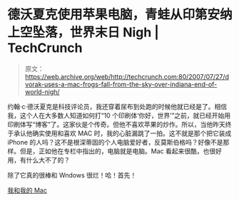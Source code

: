 # 德沃夏克使用苹果电脑，青蛙从印第安纳上空坠落，世界末日 Nigh | TechCrunch

> 原文：<https://web.archive.org/web/http://techcrunch.com:80/2007/07/27/dvorak-uses-a-mac-frogs-fall-from-the-sky-over-indiana-end-of-world-nigh/>

约翰·c·德沃夏克是科技评论员，我还穿着尿布到处跑的时候他就已经是了。相信我，这个人在大多数人知道如何打“10 个印刷体‘你好，世界’”之前，就已经开始用印刷体写“博客”了。这家伙是个传奇。但他不喜欢苹果的炒作。所以，当他昨天终于承认他确实使用和喜欢 MAC 时，我的心脏漏跳了一拍。这不就是那个把它装成 iPhone 的人吗？这不是根深蒂固的个人电脑爱好者，反莫斯伯格吗？好像不是那样。但是，正如他在专栏中指出的，电脑就是电脑。Mac 看起来很酷，也很好用，有什么大不了的？

除了它真的很棒和 Wndows 很烂！哈！首先！

[我和我的 Mac](https://web.archive.org/web/20141011141150/http://www.pcmag.com/article2/0,1895,2162397,00.asp)